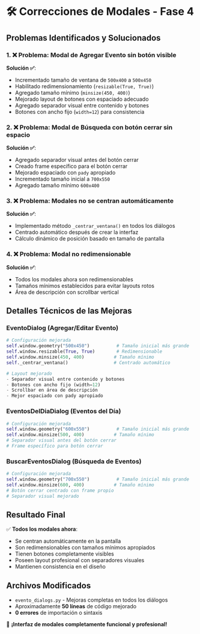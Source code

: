# 🛠️ Correcciones de Modales - Fase 4

## Problemas Identificados y Solucionados

### 1. ❌ **Problema**: Modal de Agregar Evento sin botón visible

**Solución ✅**:

- Incrementado tamaño de ventana de `500x400` a `500x450`
- Habilitado redimensionamiento (`resizable(True, True)`)
- Agregado tamaño mínimo (`minsize(450, 400)`)
- Mejorado layout de botones con espaciado adecuado
- Agregado separador visual entre contenido y botones
- Botones con ancho fijo (`width=12`) para consistencia

### 2. ❌ **Problema**: Modal de Búsqueda con botón cerrar sin espacio

**Solución ✅**:

- Agregado separador visual antes del botón cerrar
- Creado frame específico para el botón cerrar
- Mejorado espaciado con `pady` apropiado
- Incrementado tamaño inicial a `700x550`
- Agregado tamaño mínimo `600x400`

### 3. ❌ **Problema**: Modales no se centran automáticamente

**Solución ✅**:

- Implementado método `_centrar_ventana()` en todos los diálogos
- Centrado automático después de crear la interfaz
- Cálculo dinámico de posición basado en tamaño de pantalla

### 4. ❌ **Problema**: Modal no redimensionable

**Solución ✅**:

- Todos los modales ahora son redimensionables
- Tamaños mínimos establecidos para evitar layouts rotos
- Área de descripción con scrollbar vertical

## Detalles Técnicos de las Mejoras

### EventoDialog (Agregar/Editar Evento)

```python
# Configuración mejorada
self.window.geometry("500x450")          # Tamaño inicial más grande
self.window.resizable(True, True)        # Redimensionable
self.window.minsize(450, 400)           # Tamaño mínimo
self._centrar_ventana()                 # Centrado automático

# Layout mejorado
- Separador visual entre contenido y botones
- Botones con ancho fijo (width=12)
- Scrollbar en área de descripción
- Mejor espaciado con pady apropiado
```

### EventosDelDiaDialog (Eventos del Día)

```python
# Configuración mejorada
self.window.geometry("600x550")          # Tamaño inicial más grande
self.window.minsize(500, 400)           # Tamaño mínimo
# Separador visual antes del botón cerrar
# Frame específico para botón cerrar
```

### BuscarEventosDialog (Búsqueda de Eventos)

```python
# Configuración mejorada
self.window.geometry("700x550")          # Tamaño inicial más grande
self.window.minsize(600, 400)           # Tamaño mínimo
# Botón cerrar centrado con frame propio
# Separador visual mejorado
```

## Resultado Final

✅ **Todos los modales ahora**:

- Se centran automáticamente en la pantalla
- Son redimensionables con tamaños mínimos apropiados
- Tienen botones completamente visibles
- Poseen layout profesional con separadores visuales
- Mantienen consistencia en el diseño

## Archivos Modificados

- `evento_dialogs.py` - Mejoras completas en todos los diálogos
- Aproximadamente **50 líneas** de código mejorado
- **0 errores** de importación o sintaxis

🎉 **¡Interfaz de modales completamente funcional y profesional!**
